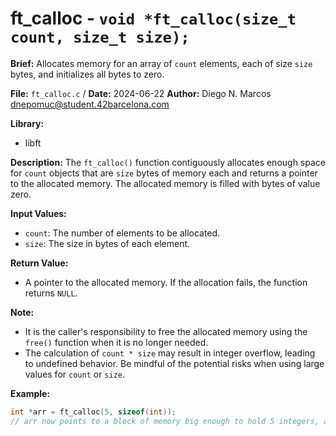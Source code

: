 # ft_calloc - `void *ft_calloc(size_t count, size_t size);`

**Brief:**
Allocates memory for an array of `count` elements, each of size `size` bytes, and initializes all bytes to zero.

**File:** `ft_calloc.c` / **Date:** 2024-06-22
**Author:** Diego N. Marcos <dnepomuc@student.42barcelona.com>

**Library:**
* libft

**Description:**
The `ft_calloc()` function contiguously allocates enough space for `count` objects that are `size` bytes of memory each and returns a pointer to the allocated memory. The allocated memory is filled with bytes of value zero.

**Input Values:**
* `count`: The number of elements to be allocated.
* `size`: The size in bytes of each element.

**Return Value:**
* A pointer to the allocated memory. If the allocation fails, the function returns `NULL`.

**Note:**
- It is the caller's responsibility to free the allocated memory using the `free()` function when it is no longer needed.
- The calculation of `count * size` may result in integer overflow, leading to undefined behavior. Be mindful of the potential risks when using large values for `count` or `size`.

**Example:**
```c
int *arr = ft_calloc(5, sizeof(int)); 
// arr now points to a block of memory big enough to hold 5 integers, all initialized to zero.
```
